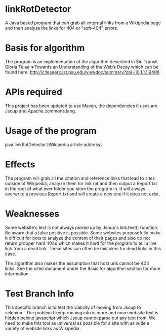 # linkRotDetector
A Java based program that can grab all external links from a Wikipedia page and then analyze the links for 404 or "soft-404" errors.

# Basis for algorithm
The program is an implementation of the algorithm described in Sic Transit Gloria Telae:∗Towards an Understanding of the Web’s Decay
which can be found here: http://citeseerx.ist.psu.edu/viewdoc/summary?doi=10.1.1.1.9406

# APIs required
This project has been updated to use Maven, the dependencies it uses are Jsoup and Apache.commons.lang.

# Usage of the program
java linkRotDetector [Wikipedia article address]

# Effects
The program will grab all the citation and reference links that lead to sites outside of Wikipedia, analyze them for link rot and then output a Report.txt in the root
of what ever folder you store the program in. It will always overwrite a previous Report.txt and will create a new one
if it does not exist.

# Weaknesses
Some website's text is not always picked up by Jsoup's link.text() function. Be aware that a false positive is possible.
Some websites purposefully make it difficult for bots to analyze the content of their pages and also do not
return propper hard 404s which makes it hard for the program to tell a live link from a dead link.
These sites can often be mistaken for dead links in this case.

The algorithm also makes the assumption that host urls
cannot be 404 links. See the cited document under the Basis for algorithm section for more information.

# Test Branch Info
This specific branch is to test the viability of moving from Jsoup to selenium. The problem I keep running into is more and more website text
is hidden behind javascript which Jsoup cannot parse out any text from. We need to make this tool as universal as possible for
a site with as wide a variety of website links as Wikipedia.